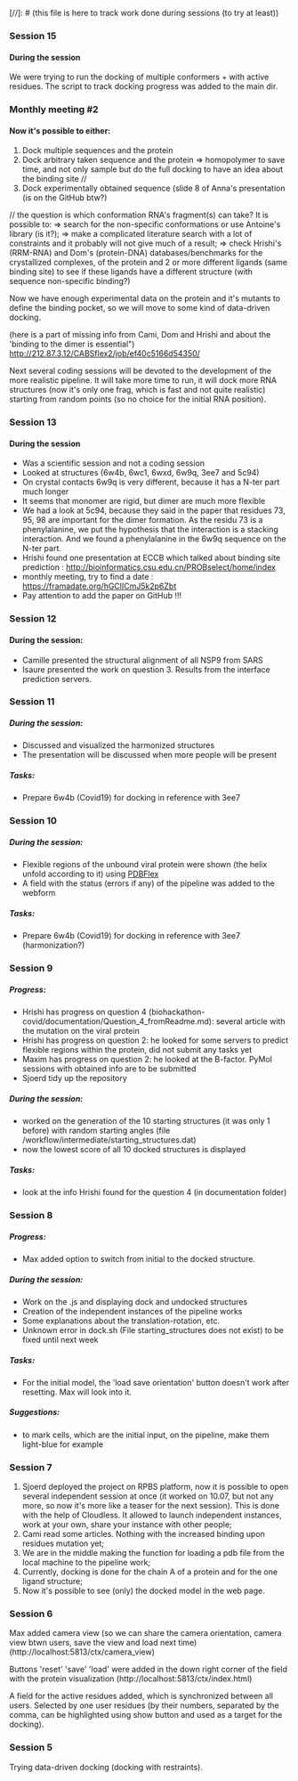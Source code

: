 [//]: # (this file is here to track work done during sessions (to try at least))

### Session 15
#### During the session
We were trying to run the docking of multiple conformers + with active residues.
The script to track docking progress was added to the main dir.

### Monthly meeting #2
#### Now it's possible to either:
1. Dock multiple sequences and the protein
2. Dock arbitrary taken sequence and the protein => homopolymer to save time, and not only sample but do the full docking to have an idea about the binding site //
3. Dock experimentally obtained sequence (slide 8 of Anna's presentation (is on the GitHub btw?)

 // the question is which conformation RNA's fragment(s) can take? It is possible to:
=> search for the non-specific conformations or use Antoine's library (is it?);
=> make a complicated literature search with a lot of constraints and it probably will not give much of a result;
=> check Hrishi's (RRM-RNA) and Dom's (protein-DNA) databases/benchmarks for the crystallized complexes, of the protein and 2 or more different ligands (same binding site) to see if these ligands have a different structure (with sequence non-specific binding?)

Now we have enough experimental data on the protein and it's mutants to define the binding pocket, so we will move to some kind of data-driven docking.

(here is a part of missing info from Cami, Dom and Hrishi and about the 'binding to the dimer is essential")
http://212.87.3.12/CABSflex2/job/ef40c5166d54350/

Next several coding sessions will be devoted to the development of the more realistic pipeline.
It will take more time to run, it will dock more RNA structures (now it's only one frag, which is fast and not quite realistic) starting from random points (so no choice for the initial RNA position).

### Session 13
#### During the session
- Was a scientific session and not a coding session
- Looked at structures (6w4b, 6wc1, 6wxd, 6w9q, 3ee7 and 5c94)
- On crystal contacts 6w9q is very different, because it has a N-ter part much longer
- It seems that monomer are rigid, but dimer are much more flexible
- We had a look at 5c94, because they said in the paper that residues 73, 95, 98 are important for the dimer formation. As the residu 73 is a phenylalanine, we put the hypothesis that the interaction is a stacking interaction. And we found a phenylalanine in the 6w9q sequence on the N-ter part.
- Hrishi found one presentation at ECCB which talked about binding site prediction : http://bioinformatics.csu.edu.cn/PROBselect/home/index
- monthly meeting, try to find a date : https://framadate.org/hGClICmJ5k2p6Zbt
- Pay attention to add the paper on GitHub !!!


### Session 12
#### During the session:
- Camille presented the structural alignment of all NSP9 from SARS
- Isaure presented the work on question 3. Results from the interface prediction servers.

### Session 11
##### During the session:
- Discussed and visualized the harmonized structures
- The presentation will be discussed when more people will be present
##### Tasks:
- Prepare 6w4b (Covid19) for docking in reference with 3ee7

### Session 10
##### During the session:
- Flexible regions of the unbound viral protein were shown (the helix unfold according to it) using [PDBFlex](http://pdbflex.org/cluster.html#!/6w4bB/38239/6w4bA)
- A field with the status (errors if any) of the pipeline was added to the webform
##### Tasks:
- Prepare 6w4b (Covid19) for docking in reference with 3ee7 (harmonization?)

### Session 9
##### Progress:
- Hrishi has progress on question 4 (biohackathon-covid/documentation/Question_4_fromReadme.md): several article with the mutation on the viral protein
- Hrishi has progress on question 2: he looked for some servers to predict flexible regions within the protein, did not submit any tasks yet
- Maxim has progress on question 2: he looked at the B-factor. PyMol sessions with obtained info are to be submitted
- Sjoerd tidy up the repository
##### During the session:
- worked on the generation of the 10 starting structures (it was only 1 before) with random starting angles (file /workflow/intermediate/starting_structures.dat)
- now the lowest score of all 10 docked structures is displayed
##### Tasks:
- look at the info Hrishi found for the question 4 (in documentation folder)

### Session 8
##### Progress:
- Max added option to switch from initial to the docked structure.
##### During the session:
- Work on the .js and displaying dock and undocked structures
- Creation of the independent instances of the pipeline works
- Some explanations about the translation-rotation, etc.
- Unknown error in dock.sh (File starting_structures does not exist) to be fixed until next week
##### Tasks:
- For the initial model, the 'load save orientation' button doesn't work after resetting. Max will look into it.
##### Suggestions:
- to mark cells, which are the initial input, on the pipeline, make them light-blue for example

### Session 7
1. Sjoerd deployed the project on RPBS platform, now it is possible to open several independent session at once (it worked on 10.07, but not any more, so now it's more like a teaser for the next session). This is done with the help of Cloudless. It allowed to launch independent instances, work at your own, share your instance with other people;
2. Cami read some articles. Nothing with the increased binding upon residues mutation yet;
3. We are in the middle making the function for loading a pdb file from the local machine to the pipeline work;
4. Currently, docking is done for the chain A of a protein and for the one ligand structure;
5. Now it's possible to see (only) the docked model in the web page.

### Session 6
Max added camera view (so we can share the camera orientation, camera view btwn users, save the view and load next time)
(http://localhost:5813/ctx/camera_view)

Buttons 'reset' 'save' 'load' were added in the down right corner of the field with the protein visualization (http://localhost:5813/ctx/index.html)

A field for the active residues added, which is synchronized between all users. Selected by one user residues (by their numbers, separated by the comma, can be highlighted using show button and used as a target for the docking).

### Session 5
Trying data-driven docking (docking with restraints).
